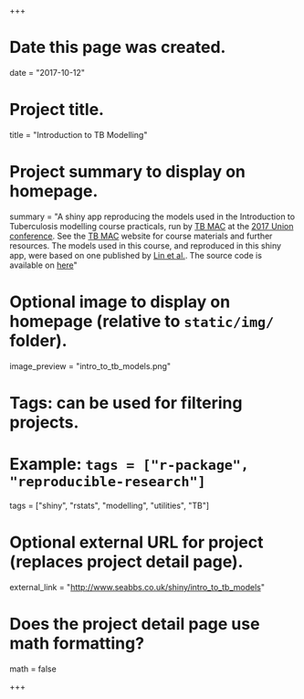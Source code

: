 +++
  # Date this page was created.
  date = "2017-10-12"
  
  # Project title.
  title = "Introduction to TB Modelling"
  
  # Project summary to display on homepage.
  summary = "A shiny app reproducing the models used in the Introduction to Tuberculosis modelling course practicals, run by [TB MAC](http://tb-mac.org/) at the [2017 Union conference](http://guadalajara.worldlunghealth.org/about-us). See the [TB MAC](http://tb-mac.org/) website for course materials and further resources. The models used in this course, and reproduced in this shiny app, were based on one published by [Lin et al.](http://www.who.int/bulletin/volumes/90/10/11-101436.pdf). The source code is available on [here](https://github.com/seabbs/intro_to_tb_models)"
  
  # Optional image to display on homepage (relative to `static/img/` folder).
  image_preview = "intro_to_tb_models.png"
  
  # Tags: can be used for filtering projects.
  # Example: `tags = ["r-package", "reproducible-research"]`
  tags = ["shiny", "rstats", "modelling", "utilities", "TB"]
  
  # Optional external URL for project (replaces project detail page).
  external_link = "http://www.seabbs.co.uk/shiny/intro_to_tb_models"
  
  # Does the project detail page use math formatting?
  math = false
  
+++
    